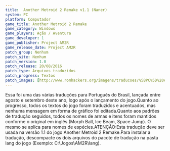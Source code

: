 ```yaml
---
title:  Another Metroid 2 Remake v1.1 (Naner)
system: PC
platform: Computador
game_title: Another Metroid 2 Remake
game_category: Windows
game_players: Ação / Aventura
game_developer: 1
game_publisher: Project AM2R
game_release_date: Project AM2R
patch_group: Nenhum
patch_site: Nenhum
patch_version: 1.0
patch_release: 20/08/2016
patch_type: Arquivos traduzidos
patch_progress: Textos
patch_images: [http://www.romhackers.org/imagens/traducoes/%5BPC%5D%20Another%20Metroid%202%20Remake%20-%20Naner%20-%201.jpg,http://www.romhackers.org/imagens/traducoes/%5BPC%5D%20Another%20Metroid%202%20Remake%20-%20Naner%20-%202.jpg,http://www.romhackers.org/imagens/traducoes/%5BPC%5D%20Another%20Metroid%202%20Remake%20-%20Naner%20-%203.jpg]
---
```

Essa foi uma das várias traduções para Português do Brasil, lançada entre agosto e setembro deste ano, logo após o lançamento do jogo.Quanto ao progresso, todos os textos do jogo foram traduzidos e acentuados, mas nenhuma mensagem em forma de gráfico foi editada.Quanto aos padrões de tradução seguidos, todos os nomes de armas e itens foram mantidos conforme o original em inglês (Morph Ball, Ice Beam, Space Jump). O mesmo se aplica para nomes de espécies.ATENÇÃO:Esta tradução deve ser usada na versão 1.1 do jogo Another Metroid 2 Remake.Para instalar a tradução, descompacte os dois arquivos do pacote de tradução na pasta lang do jogo (Exemplo: C:\Jogos\AM2R\lang).